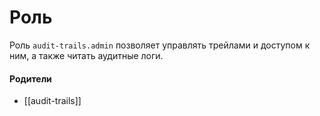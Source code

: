 # Роль

Роль `audit-trails.admin` позволяет управлять трейлами и доступом к ним, а также читать аудитные логи.


#### Родители

- [[audit-trails]]
